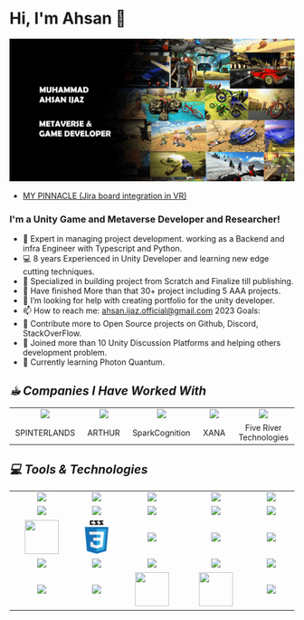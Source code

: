 # Hi, I'm Ahsan 👋

<img  alt="" src="FirstImage.png"  />


- [MY PINNACLE (Jira board integration in VR)](https://www.youtube.com/watch?v=De56R7NSxTc&list=PLDWvssiSJ8Vrp3JdpT9nCY__r8RmxGCtB&index=2)

### I'm a Unity Game and Metaverse Developer and Researcher!
- 🔭 Expert in managing project development. working as a Backend and infra Engineer with Typescript and Python.
- 💻 8 years Experienced in Unity Developer and learning new edge cutting techniques.
- 👯 Specialized in building project from Scratch and Finalize till publishing.
- 📢 Have finished More than that 30+ project including 5 AAA projects.
- 🤔 I’m looking for help with creating portfolio for the unity developer.
- 📫 How to reach me: ahsan.ijaz.official@gmail.com
  2023 Goals:
- 🥅 Contribute more to Open Source projects on Github, Discord, StackOverFlow.
- 👯 Joined more than 10 Unity Discussion Platforms and helping others development problem.
- 🌱 Currently learning Photon Quantum.


<h2><i>☕︎ Companies I Have Worked With</i></h2>

<table width="100">
<tr>
  <td align='center' width="190">
        <img src="https://d36mxiodymuqjm.cloudfront.net/website/home/splinterlands_logo_fx_1000.png">
    </td>
    <td align='center' width="190">
        <img src="https://getrealxr.com/wp-content/uploads/2020/10/Arthur-Logo-2-1_clipped_rev_1.png" >
    </td>
    <td align='center' width="190">
        <img src="https://mma.prnewswire.com/media/516048/SparkCognition_Logo.jpg"  >
    </td>
    <td align='center' width="190">
        <img src="https://ik.imagekit.io/xanalia/xana/logo-text.svg">
    </td>
     <td align='center' width="190">
        <img src="https://www.fiveriverstech.com/wp-content/uploads/2023/02/frt-logo.svg">
    </td>
</tr>
<tr>
  <td align='center' width="190">
        SPINTERLANDS
    </td>
    <td align='center' width="190">
        ARTHUR
    </td>
    <td align='center' width="190">
        SparkCognition
    </td>
    <td align='center' width="190">
        XANA
    </td>
     <td align='center' width="190">
        Five River Technologies
    </td>
</tr>

</table>

<h2><i>💻 Tools & Technologies</i></h2>

<table width="100">
<tr>
    <td align='center' width="190">
        <img src="https://upload.wikimedia.org/wikipedia/commons/thumb/c/c4/Unity_2021.svg/2560px-Unity_2021.svg.png" >
    </td>
    <td align='center' width="190">
        <img src="https://upload.wikimedia.org/wikipedia/commons/thumb/b/bd/Logo_C_sharp.svg/1200px-Logo_C_sharp.svg.png"  width="100">
    </td>
    <td align='center' width="190">
        <img src="https://upload.wikimedia.org/wikipedia/commons/thumb/d/da/Unreal_Engine_Logo.svg/1254px-Unreal_Engine_Logo.svg.png">
    </td>
     <td align='center' width="190">
        <img src="https://upload.wikimedia.org/wikipedia/commons/thumb/1/18/ISO_C%2B%2B_Logo.svg/1822px-ISO_C%2B%2B_Logo.svg.png" width="100">
    </td>
    <td align='center' width="190">
        <img src="https://blog.photonengine.com/wp-content/uploads/1806_blog_teaser_pun-480x360.jpg">
    </td>
</tr>
<tr>
    <td align='center'>
        <img src="https://www.vectorlogo.zone/logos/firebase/firebase-ar21.svg"  width="140">
    </td>
    <td align='center'>
        <img src="https://www.vectorlogo.zone/logos/nodejs/nodejs-ar21.svg"  width="100" >
    </td>
    <td align='center'>
        <img src="https://train2game.files.wordpress.com/2017/02/eyecatch_amazon_gamelift.png">
    </td>
    <td align='center'>
        <img src="https://upload.wikimedia.org/wikipedia/commons/thumb/7/77/VR_Logo_Virtual_Reality_Logo.svg/2048px-VR_Logo_Virtual_Reality_Logo.svg.png">
    </td>
    <td align='center'>
        <img src="https://upload.wikimedia.org/wikipedia/commons/thumb/f/fa/Ar_core.svg/1200px-Ar_core.svg.png">
    </td>
</tr>
<tr>
    <td align='center'>
        <img src="https://upload.wikimedia.org/wikipedia/commons/thumb/3/38/HTML5_Badge.svg/600px-HTML5_Badge.svg.png" height="60" width="60">
    </td>
    <td align='center'>
        <img src="https://raw.githubusercontent.com/devicons/devicon/0d6c64dbbf311879f7d563bfc3ccf559f9ed111c/icons/css3/css3-original-wordmark.svg" width="60" height="60">
    </td>
    <td align='center'>
        <img src="https://upload.wikimedia.org/wikipedia/commons/thumb/2/27/PHP-logo.svg/2560px-PHP-logo.svg.png">
    </td>
<td align='center'>
        <img src="https://www.jing.fm/clipimg/full/53-537670_python-png-file-python-logo-png.png">
    </td>
    <td align='center'>
        <img src="https://download.logo.wine/logo/MySQL/MySQL-Logo.wine.png" >
    </td>
    
</tr>
<tr>
    <td align='center'>
        <img src="https://seeklogo.com/images/J/jetbrains-rider-logo-BC2E5310DB-seeklogo.com.png" width="60">
    </td>
    <td align='center'>
        <img src="https://seeklogo.com/images/X/xcode-logo-D2046A7713-seeklogo.com.png">
    </td>
    <td align='center'>
        <img src="https://upload.wikimedia.org/wikipedia/commons/thumb/a/af/Adobe_Photoshop_CC_icon.svg/2101px-Adobe_Photoshop_CC_icon.svg.png">
    </td>
    <td align='center'>
        <img src="https://upload.wikimedia.org/wikipedia/commons/thumb/0/0c/Blender_logo_no_text.svg/2503px-Blender_logo_no_text.svg.png">
    </td>
    <td align='center'>
        <img src="https://seeklogo.com/images/1/3ds-max-logo-4C228D4A3D-seeklogo.com.png">
    </td>
</tr>
<tr>
    <td align='center'>
        <img src="https://upload.wikimedia.org/wikipedia/commons/thumb/d/d5/Slack_icon_2019.svg/2048px-Slack_icon_2019.svg.png">
    </td>
    <td align='center'>
        <img src="https://upload.wikimedia.org/wikipedia/commons/thumb/0/04/ChatGPT_logo.svg/1024px-ChatGPT_logo.svg.png" >
    </td>
    <td align='center'>
        <img src="https://cdn.worldvectorlogo.com/logos/jira-3.svg" width="60" height="60">
    </td>
    <td align='center'>
        <img src="https://upload.wikimedia.org/wikipedia/commons/thumb/e/e9/Notion-logo.svg/2048px-Notion-logo.svg.png" width="60" height="60">
    </td>
    <td align='center'>
        <img src="https://seeklogo.com/images/C/clickup-symbol-logo-BB24230BBB-seeklogo.com.png"height="60">
    </td>
</tr>


</table>

<br />
<br />
